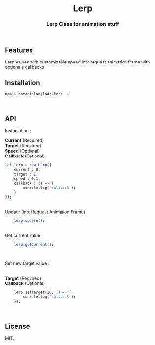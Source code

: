 <h1 align="center">Lerp</h1>
<h3 align="center">Lerp Class for animation stuff</h3>

<br>

## Features

Lerp values with customizable speed into request animation frame with optionals callbacks
<br>

## Installation
```sh
npm i antoninlanglade/lerp -S
```
<br>

## API

Instaciation :


<b>Current</b> (Required)
<br>
<b>Target</b> (Required)
<br>
<b>Speed</b> (Optional)
<br>
<b>Callback</b> (Optional)
<br>

```sh
let lerp = new Lerp({
    current : 0,
    target : 1,
    speed : 0.1,
    callback : () => {
        console.log('callback');
    }
});
```

<br>
Update (into Request Animation Frame)

```sh
    lerp.update();
```

<br>
Get current value

```sh
    lerp.getCurrent();
```

<br>

Set new target value :

<br>
<b>Target</b> (Required) 
<br>
<b>Callback</b> (Optional) 

```sh
    lerp.setTarget(10, () => {
        console.log('callback');
    });
```
<br>

## License
MIT.
